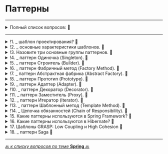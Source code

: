 # Паттерны

---

<details>
        <summary>Полный список вопросов: 🔽</summary>


1. Что такое «шаблон проектирования»?
2. Назовите основные характеристики шаблонов.
3. Назовите три основные группы паттернов.
4. Расскажите про паттерн Одиночка (Singleton).
5. Расскажите про паттерн Строитель (Builder).
6. Расскажите про паттерн Фабричный метод (Factory Method).
7. Расскажите про паттерн Абстрактная фабрика (Abstract Factory).
8. Расскажите про паттерн Прототип (Prototype).
9. Расскажите про паттерн Адаптер (Adapter).
10. Расскажите про паттерн Декоратор (Decorator).
11. Расскажите про паттерн Заместитель (Proxy).
12. Расскажите про паттерн Итератор (Iterator).
13. Расскажите про паттерн Шаблонный метод (Template Method).
14. Расскажите про паттерн Цепочка обязанностей (Chain of Responsibility).
15. Какие паттерны используются в Spring Framework?
16. Какие паттерны используются в Hibernate?
17. Шаблоны GRASP: Low Coupling (низкая связанность) и High Cohesion (высокая сплоченность)
18. Расскажите про паттерн Saga

---

</details>

---



<details>
        <summary>!1. _ шаблон проектирования? 🔽</summary>

---
## Что такое «шаблон проектирования»?

## 🎯 Шаблон проектирования
Типовое решение для повторяющихся задач в проектировании ПО.  
Стандартизирует подходы, устраняет "велосипеды".

### ✔️ Плюсы
* Снижение сложности через готовые абстракции
* Ускорение коммуникации (_например, "используем Фасад"_)
* Повышение надежности (_проверенные решения_)

### ❌ Минусы
* Овердизайн при необоснованном применении
* Избыточная сложность в простых сценариях
* Жесткость (_шаблоны ≠ догмы, нужна адаптация_)

> 💡 Ключевое: Паттерны — инструмент, а не самоцель. 
> Применять только там, где есть проблема, которую они решают.

```text
***** из методички *****

Проверенное и готовое к использованию логическое решение, 
которе может быть реализовано по-разному в разных языках программирования.

Плюсы:
* снижение сложности разработки за счёт готовых абстракций
* облегчение коммуникации между разработчиками

Минусы:
* слепое следование некоторому шаблону может привести к усложнению программы.
* желание попробовать некоторый шаблон в деле без особых на то оснований.
```
---
</details>



<details>
        <summary>!2. _ основные характеристики шаблонов. 🔽</summary>

---
## Назовите основные характеристики шаблонов.

## 📌 Основные характеристики шаблонов проектирования
| Характеристика        | 	Описание                                                                                                               |
|:----------------------|:------------------------------------------------------------------------------------------------------------------------|
| 🔖 **Имя**            | 	Уникальное название (_например, `Singleton`, `Observer`_), позволяющее быстро идентифицировать паттерн.                |
| 🎯 **Назначение**     | 	Область применения и цель (_создание, поведение, структура_).                                                          |
| 📌 **Задача**         | 	Конкретная проблема, которую решает паттерн (_например, контроль создания объектов в `Singleton`_).                    |
| 🛠 **Способ решения** | 	Алгоритм/подход, используемый для решения задачи (_например, скрытие конструктора + статический метод в `Singleton`_). |
| 👥 **Участники**      | 	Классы/объекты, задействованные в паттерне, и их роли (_например, `Subject` и `Observer` в `Observer`_).               |
| ⚡ **Следствия**       | 	Плюсы и минусы применения (_производительность, гибкость, сложность кода_).                                            |
| 💻 **Реализация**     | 	Примерный код или структура классов (_без привязки к языку_).                                                          |

> 🔹 Важно:
> Характеристики помогают быстро оценить, подходит ли шаблон под задачу, и избежать неоправданного усложнения.

---
```text
***** из методички *****

* Имя - все шаблоны имеют уникальное имя, служащее для их идентификации;
* Назначение данного шаблона;
* Задача, которую шаблон позволяет решить;
* Способ решения, предлагаемый в шаблоне для решения задачи в том контексте, где этот шаблон был найден;
* Участники - сущности, принимающие участие в решении задачи;
* Следствия от использования шаблона как результат действий, выполняемых в шаблоне;
* Реализация - возможный вариант реализации шаблона.
```
---
</details>



<details>
        <summary>!3. Назовите три основные группы паттернов. 🔽</summary>

---
## Назовите три основные группы паттернов.

### 📌 Три основные группы паттернов
| Группа               | 	Назначение                                                                       | 	Примеры                             |
|:---------------------|:----------------------------------------------------------------------------------|:-------------------------------------|
| 🛠 **Порождающие**   | 	Управляют **созданием объектов**, уменьшая зависимость от конкретных классов.    | 	`Singleton`, `Factory`, `Builder`   |
| 🏗 **Структурные**   | 	**Организуют классы и объекты** в расширяемые структуры.                         | 	`Adapter`, `Decorator`, `Composite` |
| 🎭 **Поведенческие** | 	Оптимизируют **взаимодействие между объектами** и распределение ответственности. | 	`Observer`, `Strategy`, `Command`   |

> 🔹 **Примечание**:  
> * Основные строительные блоки (_интерфейсы, абстрактные классы_), 
> не являются отдельной группой, а служат фундаментом для всех паттернов.  
> * Каждая группа решает свой тип задач: создание, композиция или поведение объектов.  

> ⚡ **Вывод**:  
>  Правильный выбор группы паттерна зависит от типа проблемы:  
> * Нужен контроль создания? → `Порождающие`  
> * Требуется гибкая структура? → `Структурные`  
> * Важно взаимодействие объектов? → `Поведенческие`  

---
```text
***** из методички *****

* Порождающие - отвечают за удобное и безопасное создание новых объектов 
    или даже целых семейств объектов без внесения в программу лишних зависимостей.
* Структурные - отвечают за построение удобных в поддержке иерархий классов
* Поведенческие - заботятся об эффективной коммуникации между объектами.

Основные - основные строительные блоки, используемые для построения других шаблонов. Например, интерфейс.
```
---
</details>



<details>
        <summary>!4. _ паттерн Одиночка (Singleton). 🔽</summary>

---
## [Расскажите про паттерн Одиночка (`Singleton`).](/_ITM_old_version_FOR_DELETE/ITM07_Patterns/by_questions/Singleton.md)

**Порождающий** паттерн, гарантирующий **единственный** экземпляр класса с **глобальным** доступом.

🔹 **Ключевые моменты**:
* Приватный конструктор.
* Статический метод `getInstance()` (_ленивая/жадная инициализацияяё_).
* Потокобезопасность через `synchronized`, `enum` или `double-checked locking`.

---
</details>



<details>
        <summary>!5. _ паттерн Строитель (Builder). 🔽</summary>

---
## [Расскажите про паттерн Строитель (Builder).](/_ITM_old_version_FOR_DELETE/ITM07_Patterns/by_questions/Builder.md)

## 🎯 `Builder`: Суть

**Пошаговое создание сложных объектов с разными конфигурациями.**  
_(Выносим **сборку** объекта в **отдельный** класс-строитель.)_

### 🔹 Порождающий паттерн, который:
* Позволяет создавать **сложные объекты пошагово**.
* Позволяет **конфигурировать** объект гибко (_только нужные параметры_).
* Может использовать **Директор** для стандартных конфигураций.

### 🔹 Ключевые компоненты:
* **Builder** — интерфейс/абстрактный класс с методами для конфигурации.
* **ConcreteBuilder** — конкретная реализация строителя.
* **Director** (_опционально_) — управляет процессом построения.

Продукт — итоговый объект.

---
</details>



<details>
        <summary>!6. _ паттерн Фабричный метод (Factory Method). 🔽</summary>

---
## [Расскажите про паттерн Фабричный метод (`Factory Method`).](/_ITM_old_version_FOR_DELETE/ITM07_Patterns/by_questions/Factory_Method.md)

### 🎯 `Factory Method`: Суть

**Порождающий паттерн**, который:

* Определяет **интерфейс** для создания объекта (`createDeveloper()`).


* **Делегирует** создание конкретных объектов подклассам (`JavaDeveloperFactory`, `CppDeveloperFactory`).


* Позволяет **подменять** тип продукта без изменения клиентского кода.

> Клиентский код работает с **Интерфейсом**.  
> Подклассы _(реализующие интерфейс)_**сами** решают какой именно объект интерфейса создавать.

---
</details>



<details>
        <summary>!7. _ паттерн Абстрактная фабрика (Abstract Factory). 🔽</summary>

---
## [Расскажите про паттерн Абстрактная фабрика (`Abstract Factory`).](/_ITM_old_version_FOR_DELETE/ITM07_Patterns/by_questions/Abstract_Factory.md)

### 🎯 `Abstract Factory`: Суть

**Порождающий паттерн**, который:

* Создает **семейства связанных продуктов** (_например, `JavaDeveloper` + `QATester` + `BankingPM`_).


* Каждая фабрика (`BankingTeamFactory`) реализует **общий интерфейс** (`ProjectTeamFactory`), 
  гарантируя совместимость продуктов.


* Клиент работает **только с интерфейсами**, не зная конкретных классов.

---
</details>



<details>
        <summary>!8. _ паттерн Прототип (Prototype). 🔽</summary>

---
## [Расскажите про паттерн Прототип (`Prototype`).](/_ITM_old_version_FOR_DELETE/ITM07_Patterns/by_questions/Prototype.md)

### 🎯 `Prototype`: Суть

**Порождающий паттерн**, который:

* Позволяет создавать **копии объектов** без зависимости от их классов.


* Использует **общий интерфейс** (`Copyable`, `Cloneable`) с методом `copy()` или `clone()`.


* Особенно полезен для объектов с **сложным состоянием** или дорогим созданием.

> Позволяет создавать **новые** объекты путем **копирования** уже существкующих, 
> что упрощает и ускоряет создание **сложных** объектов.
> 
>  **Ключевая идея:**  
> Объект **сам отвечает за своё копирование**, предоставляя метод `clone()` или аналогичный.

---
</details>



<details>
        <summary>!9. _ паттерн Адаптер (Adapter). 🔽</summary>

---
## [Расскажите про паттерн Адаптер (`Adapter`).](/_ITM_old_version_FOR_DELETE/ITM07_Patterns/by_questions/Adapter.md)

### 🎯 `Adapter`: Суть
**Структурный паттерн**, который:

* Преобразует **несовместимый интерфейс** одного класса в интерфейс, ожидаемый клиентом.

* Работает как "**переводчик**" между двумя объектами, которые иначе не смогли бы взаимодействовать.

---
</details>



<details>
        <summary>!10. _ паттерн Декоратор (Decorator). 🔽</summary>

---
## [Расскажите про паттерн Декоратор (`Decorator`).](/_ITM_old_version_FOR_DELETE/ITM07_Patterns/by_questions/Decorator.md)
### 🎯 `Decorator`: Суть
**Структурный паттерн**, который:
* **Динамически** добавляет объектам новые обязанности.
* Альтернатива **наследованию** для расширения функциональности.
* Сохраняет **интерфейс** исходного объекта, но **усиливает** его поведение.

---
</details>



<details>
        <summary>!11. _ паттерн Заместитель (Proxy). 🔽</summary>

---
## [Расскажите про паттерн Заместитель (`Proxy`).](/_ITM_old_version_FOR_DELETE/ITM07_Patterns/by_questions/Proxy.md)

### 🎯 Proxy: Суть

**Структурный паттерн**, который:


* Создает **объект-заместитель**, контролирующий доступ к реальному объекту.


* Перехватывает вызовы, добавляя **дополнительную логику** (_кеширование, проверки, ленивую инициализацию_).


* Сохраняет **интерфейс** исходного объекта, оставаясь прозрачным для клиента.

> Предоставляет **объект - заместитель**, который контролирует доступ к реальному/ базовому объекту.
> _(оптимизируя исп. ресурсов или обеспечивая безопасность)_

---
</details>



<details>
        <summary>12. _ паттерн Итератор (Iterator). 🔽</summary>

---
## [Расскажите про паттерн Итератор (`Iterator`).](/_ITM_old_version_FOR_DELETE/ITM07_Patterns/by_questions/Iterator.md)

## 🎯 `Iterator`: Суть

Единый способ обхода **разных коллекций** без знания их внутренней структуры.

**Как**: Выносим логику перебора в отдельный **объект-итератор**.

**Плюсы**:  
✔ Единый интерфейс для обхода любых коллекций  
✔ Скрывает детали реализации коллекции  
✔ Позволяет параллельные обходы (каждый итератор — независим)

**Минусы**:  
❌ Избыточен для простых коллекций.

---
</details>



<details>
        <summary>!13. _ паттерн Шаблонный метод (Template Method). 🔽</summary>

---
## [Расскажите про паттерн Шаблонный метод (`Template Method`).](/_ITM_old_version_FOR_DELETE/ITM07_Patterns/by_questions/Template_Method.md)

## 🎯 `Template Method`: Суть
**Поведенческий паттерн**, который
определяет общий алгоритм в базовом классе, 
позволяя подклассам переопределять отдельные шаги, не меняя структуру алгоритма.

**Ключевые элементы:**
* **Абстрактный класс**: содержит шаблонный метод (_финальный_) и абстрактные шаги.

* **Конкретные классы**: реализуют шаги, специфичные для подклассов.

> **Пример**: Приготовление напитка (_заварить чай/кофе_):
> 1. Базовый класс `Beverage` определяет метод `prepare()`: кипятить воду, заварить, налить, добавить добавки.
> 2. Подклассы `Tea` и `Coffee` переопределяют шаги заваривания и добавок.
>

**Преимущества:**
* Повторное использование кода.
* Гибкость в изменении шагов.

**Недостатки:**
* Жесткая структура алгоритма.
* Может усложнить поддержку при большом числе подклассов.

_(Используется, когда нужно задать общий алгоритм с вариациями в деталях.)_

---
</details>



<details>
        <summary>!14. _ Цепочка обязанностей (Chain of Responsibility). 🔽</summary>

---
## [Расскажите про паттерн Цепочка обязанностей (`Chain of Responsibility`).](/_ITM_old_version_FOR_DELETE/ITM07_Patterns/by_questions/Chain_of_Responsibility.md)

## 🎯 `Chain of Responsibility`: Суть
Поведенческий паттерн, передающий запрос по цепочке обработчиков, где каждый решает, 
обработать ли запрос или передать его дальше.

* Позволяет передавать запрос **по цепочке обработчиков**.

* Каждый обработчик решает: **обработать** запрос или **передать** дальше.

* Устраняет жёсткую привязку отправителя запроса к получателю.

---
</details>



<details>
        <summary>15. Какие паттерны используются в Spring Framework? 🔽</summary>

---
## Какие паттерны используются в `Spring Framework`?

```text
***** Материал из методички *****

Singleton - Bean scopes
Factory - Bean Factory classes
Prototype - Bean scopes
Adapter - Spring Web and Spring MVC
Proxy - Spring Aspect Oriented Programming support
Template Method - JdbcTemplate, HibernateTemplate etc
Front Controller - Spring MVC DispatcherServlet
DAO - Spring Data Access Object support
Dependency Injection
```
---
</details>



<details>
        <summary>16. Какие паттерны используются в Hibernate? 🔽</summary>

---
## Какие паттерны используются в `Hibernate`?


```text
***** из методички *****

Domain Model – объектная модель предметной области, 
    включающая в себя как поведение так и данные.
Data Mapper – слой мапперов (Mappers), который передает данные 
    между объектами и базой данных, сохраняя их независимыми друг от друга и себя.
Proxy  — применяется для ленивой загрузки.
Factory — используется в SessionFactory
```
---
</details>



<details>
        <summary>17. Шаблоны GRASP: Low Coupling и High Cohesion  🔽</summary>

---
## [Шаблоны `GRASP`: `Low Coupling` (низкая связанность) и `High Cohesion` (высокая сплоченность)](/_ITM_old_version_FOR_DELETE/ITM07_Patterns/by_questions/GRASP.md)

### 🧩 Шаблон 1: Low Coupling (Низкая связанность)
🔍 **Суть:**  
Объекты/классы должны **минимально зависеть друг от друга**.  
Чем меньше связи — тем проще сопровождать, тестировать и переиспользовать код.

### 🧩 Шаблон 2: High Cohesion (Высокая сплочённость)
🔍 **Суть:**    
Класс должен выполнять конкретную и логически единую задачу — как спецназ: чётко, быстро и по делу.



```text
***** из методички *****

Low Coupling - части системы, которые изменяются вместе, должны находиться близко друг к другу. 
    Необходимо распределить ответственности между классами так, чтобы обеспечить минимальную связанность.
    
High Cohesion - если возвести Low Coupling в абсолют, то можно прийти к тому, чтобы разместить 
    всю функциональность в одном единственном классе. классы должны содержать связанную бизнес — логику. 
    В таком случае связей не будет вообще, но что-то тут явно не так, 
    ведь в этот класс попадет совершенно несвязанная между собой бизнес-логика. 
    Принцип High Cohesion говорит следующее: части системы, которые изменяются параллельно, 
    должны иметь как можно меньше зависимостей друг на друга.

Low Coupling и High Cohesion представляют из себя два связанных между собой паттерна, 
рассматривать которые имеет смысл только вместе. 

Их суть: система должна состоять из слабо связанных классов, которые содержат связанную бизнес-логику. 
Соблюдение этих принципов позволяет удобно переиспользовать созданные классы, 
не теряя понимания о их зоне ответственности.
```
---
</details>



<details>
        <summary>18. _ паттерн Saga 🔽</summary>

---
## [Расскажите про паттерн `Saga`](/_ITM_old_version_FOR_DELETE/ITM07_Patterns/by_questions/Saga.md)

Saga — шаблон управления транзакциями в микросервисной архитектуре без использования распределённых  
_(транзакция задействующая разные ресурсы или сервисы)_ транзакций.

> Разбивает **длительные** процессы на **мелкие** транзакциями.  
> Если 1 шаг проваливается - запускается процесс возврата к предыдущему стабильному состоянию/
> применяются компенсирующие действия.  
> Это помогает сохранять согласованность данных.

---
</details>



---

[🔙 _к списку вопросов по теме_ **Spring** 🔙](/_ITM_old_version_FOR_DELETE/ITM06_Spring/Spring.md)
